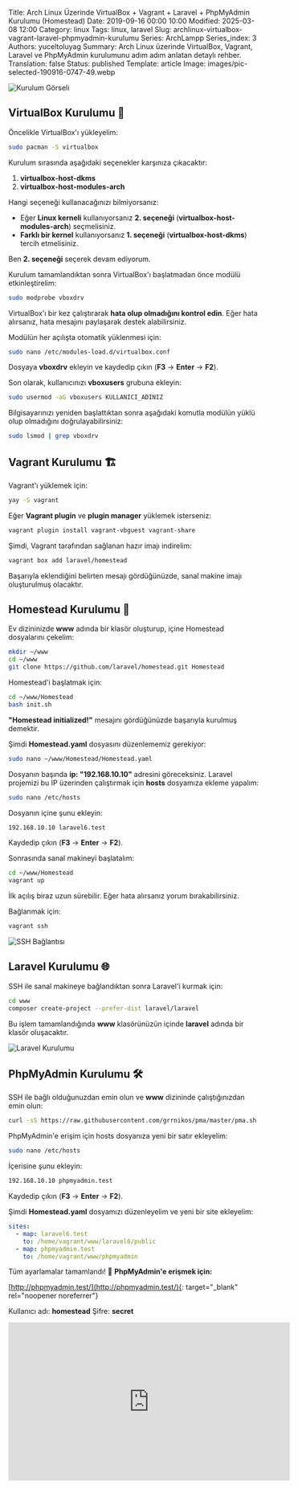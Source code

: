 Title: Arch Linux Üzerinde VirtualBox + Vagrant + Laravel + PhpMyAdmin Kurulumu (Homestead)
Date: 2019-09-16 00:00 10:00
Modified: 2025-03-08 12:00
Category: linux
Tags: linux, laravel
Slug: archlinux-virtualbox-vagrant-laravel-phpmyadmin-kurulumu
Series: ArchLampp
Series_index: 3
Authors: yuceltoluyag
Summary: Arch Linux üzerinde VirtualBox, Vagrant, Laravel ve PhpMyAdmin kurulumunu adım adım anlatan detaylı rehber.
Translation: false
Status: published
Template: article
Image: images/pic-selected-190916-0747-49.webp

![Kurulum Görseli](/images/pic-selected-190916-0747-49.webp)

## VirtualBox Kurulumu 🚀

Öncelikle VirtualBox'ı yükleyelim:

```bash
sudo pacman -S virtualbox
```

Kurulum sırasında aşağıdaki seçenekler karşınıza çıkacaktır:

1. **virtualbox-host-dkms**
2. **virtualbox-host-modules-arch**

Hangi seçeneği kullanacağınızı bilmiyorsanız:

- Eğer **Linux kerneli** kullanıyorsanız **2. seçeneği** (**virtualbox-host-modules-arch**) seçmelisiniz.
- **Farklı bir kernel** kullanıyorsanız **1. seçeneği** (**virtualbox-host-dkms**) tercih etmelisiniz.

Ben **2. seçeneği** seçerek devam ediyorum.

Kurulum tamamlandıktan sonra VirtualBox'ı başlatmadan önce modülü etkinleştirelim:

```bash
sudo modprobe vboxdrv
```

VirtualBox'ı bir kez çalıştırarak **hata olup olmadığını kontrol edin**. Eğer hata alırsanız, hata mesajını paylaşarak destek alabilirsiniz.

Modülün her açılışta otomatik yüklenmesi için:

```bash
sudo nano /etc/modules-load.d/virtualbox.conf
```

Dosyaya **vboxdrv** ekleyin ve kaydedip çıkın (**F3** -> **Enter** -> **F2**).

Son olarak, kullanıcınızı **vboxusers** grubuna ekleyin:

```bash
sudo usermod -aG vboxusers KULLANICI_ADINIZ
```

Bilgisayarınızı yeniden başlattıktan sonra aşağıdaki komutla modülün yüklü olup olmadığını doğrulayabilirsiniz:

```bash
sudo lsmod | grep vboxdrv
```

## Vagrant Kurulumu 🏗️

Vagrant'ı yüklemek için:

```bash
yay -S vagrant
```

Eğer **Vagrant plugin** ve **plugin manager** yüklemek isterseniz:

```bash
vagrant plugin install vagrant-vbguest vagrant-share
```

Şimdi, Vagrant tarafından sağlanan hazır imajı indirelim:

```bash
vagrant box add laravel/homestead
```

Başarıyla eklendiğini belirten mesajı gördüğünüzde, sanal makine imajı oluşturulmuş olacaktır.

## Homestead Kurulumu 🏡

Ev dizininizde **www** adında bir klasör oluşturup, içine Homestead dosyalarını çekelim:

```bash
mkdir ~/www
cd ~/www
git clone https://github.com/laravel/homestead.git Homestead
```

Homestead'i başlatmak için:

```bash
cd ~/www/Homestead
bash init.sh
```

**"Homestead initialized!"** mesajını gördüğünüzde başarıyla kurulmuş demektir.

Şimdi **Homestead.yaml** dosyasını düzenlememiz gerekiyor:

```bash
sudo nano ~/www/Homestead/Homestead.yaml
```

<script src="https://gist.github.com/yuceltoluyag/5e0dac9ef4c2da7c27cd278cac7140e4.js"></script>

Dosyanın başında **ip: \"192.168.10.10\"** adresini göreceksiniz. Laravel projemizi bu IP üzerinden çalıştırmak için **hosts** dosyamıza ekleme yapalım:

```bash
sudo nano /etc/hosts
```

Dosyanın içine şunu ekleyin:

```bash
192.168.10.10 laravel6.test
```

Kaydedip çıkın (**F3** -> **Enter** -> **F2**).

Sonrasında sanal makineyi başlatalım:

```bash
cd ~/www/Homestead
vagrant up
```

İlk açılış biraz uzun sürebilir. Eğer hata alırsanız yorum bırakabilirsiniz.

Bağlanmak için:

```bash
vagrant ssh
```

![SSH Bağlantısı](/images/pic-selected-190916-0818-54.webp)

## Laravel Kurulumu 🌐

SSH ile sanal makineye bağlandıktan sonra Laravel'i kurmak için:

```bash
cd www
composer create-project --prefer-dist laravel/laravel
```

Bu işlem tamamlandığında **www** klasörünüzün içinde **laravel** adında bir klasör oluşacaktır.

![Laravel Kurulumu](/images/pic-full-190916-0808-36.webp)

## PhpMyAdmin Kurulumu 🛠️

SSH ile bağlı olduğunuzdan emin olun ve **www** dizininde çalıştığınızdan emin olun:

```bash
curl -sS https://raw.githubusercontent.com/grrnikos/pma/master/pma.sh | sh
```

PhpMyAdmin'e erişim için hosts dosyanıza yeni bir satır ekleyelim:

```bash
sudo nano /etc/hosts
```

İçerisine şunu ekleyin:

```bash
192.168.10.10 phpmyadmin.test
```

Kaydedip çıkın (**F3** -> **Enter** -> **F2**).

Şimdi **Homestead.yaml** dosyamızı düzenleyelim ve yeni bir site ekleyelim:

```yaml
sites:
  - map: laravel6.test
    to: /home/vagrant/www/laravel6/public
  - map: phpmyadmin.test
    to: /home/vagrant/www/phpmyadmin
```

Tüm ayarlamalar tamamlandı! 🚀 **PhpMyAdmin'e erişmek için:**

[http://phpmyadmin.test/](http://phpmyadmin.test/){: target="_blank" rel="noopener noreferrer"}

Kullanıcı adı: **homestead**
Şifre: **secret**

<iframe width="560" height="315" src="https://www.youtube.com/embed/d9ITbD5Mn3w?si=P-Yu-QzqK_856zC5" title="YouTube video player" frameborder="0" allow="accelerometer; autoplay; clipboard-write; encrypted-media; gyroscope; picture-in-picture; web-share" referrerpolicy="strict-origin-when-cross-origin" allowfullscreen></iframe>

